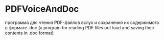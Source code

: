 # PDFVoiceAndDoc
 программа для чтения PDF-файлов вслух и сохранения их содержимого в формате .doc (a program for reading PDF files out loud and saving their contents in .doc format)
